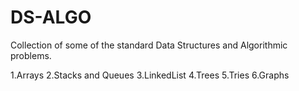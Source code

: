# DS-ALGO

Collection of some of the standard Data Structures and Algorithmic problems.


1.Arrays 
2.Stacks and Queues 
3.LinkedList 
4.Trees 
5.Tries 
6.Graphs 
